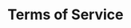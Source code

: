 ---
title: "Terms of Service"
description: "The Terms of Service that should be accepted to own a Home Assistant account."
sidebar: false
---